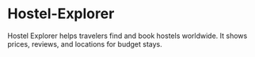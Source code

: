# Hostel-Explorer
Hostel Explorer helps travelers find and book hostels worldwide. It shows prices, reviews, and locations for budget stays.
